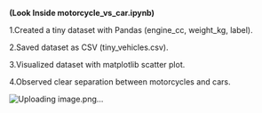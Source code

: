 **(Look Inside motorcycle_vs_car.ipynb)**

1.Created a tiny dataset with Pandas (engine_cc, weight_kg, label).

2.Saved dataset as CSV (tiny_vehicles.csv).

3.Visualized dataset with matplotlib scatter plot.

4.Observed clear separation between motorcycles and cars.



![Uploading image.png…]()
